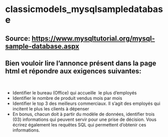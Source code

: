 # classicmodels_mysqlsampledatabase

## Source: https://www.mysqltutorial.org/mysql-sample-database.aspx

## Bien vouloir lire l’annonce présent dans la page html et répondre aux exigences suivantes: 
 
* Identifier le bureau (Office) qui accueille  le plus d’employés
* Identifier le nombre de produit vendus mois par mois
* Identifier le top 3 des meilleurs commerciaux. Il s’agit des employés qui incitent le plus les clients à dépenser
* En bonus, chacun doit à partir du modèle de données, identifier trois (03) informations qui peuvent servir pour une prise de décision. Vous écrirez également les requêtes SQL qui permettent d’obtenir ces informations. 
